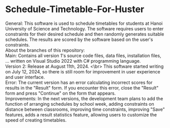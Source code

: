 # Schedule-Timetable-For-Huster
General: This software is used to schedule timetables for students at Hanoi University of Science and Technology. The software requires users to enter constraints for their desired schedule and then randomly generates suitable schedules. The results are scored by the software based on the user's constraints.<br>
About the branches of this repository:<br>
Main: Contains all version 1's source code files, data files, installation files, ... written on Visual Studio 2022 with C# programming language.<br>
Version 2: Release at August 11th, 2024. <\br>
This software started writing on July 12, 2024, so there is still room for improvement in user experience and user interface.<br>
Error: The current version has an error calculating incorrect scores for results in the "Result" form. If you encounter this error, close the "Result" form and press "Continue" on the form that appears.<br>
Improvements: In the next versions, the development team plans to add the function of arranging schedules by school week, adding constraints on distance between classrooms, improving time constraints, improving "Save" features, adds a result statistics feature, allowing users to customize the speed of creating timetables.
